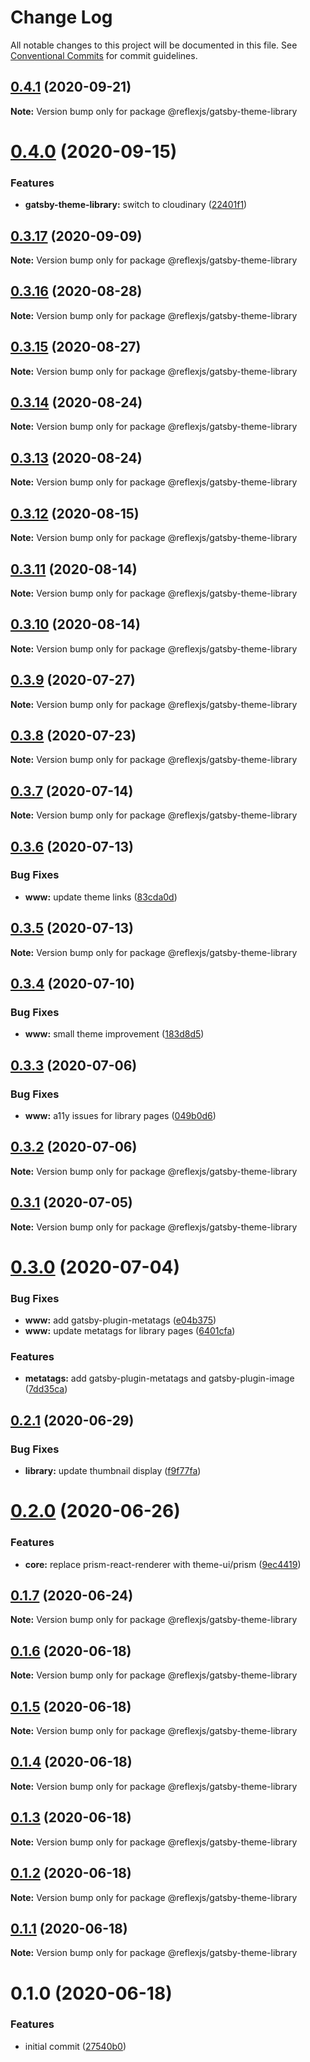# Change Log

All notable changes to this project will be documented in this file.
See [Conventional Commits](https://conventionalcommits.org) for commit guidelines.

## [0.4.1](https://github.com/reflexjs/reflex/compare/@reflexjs/gatsby-theme-library@0.4.0...@reflexjs/gatsby-theme-library@0.4.1) (2020-09-21)

**Note:** Version bump only for package @reflexjs/gatsby-theme-library





# [0.4.0](https://github.com/reflexjs/reflex/compare/@reflexjs/gatsby-theme-library@0.3.17...@reflexjs/gatsby-theme-library@0.4.0) (2020-09-15)


### Features

* **gatsby-theme-library:** switch to cloudinary ([22401f1](https://github.com/reflexjs/reflex/commit/22401f131c9d0c20c6910261c7cd4cc6b826463d))





## [0.3.17](https://github.com/reflexjs/reflex/compare/@reflexjs/gatsby-theme-library@0.3.16...@reflexjs/gatsby-theme-library@0.3.17) (2020-09-09)

**Note:** Version bump only for package @reflexjs/gatsby-theme-library





## [0.3.16](https://github.com/reflexjs/reflex/compare/@reflexjs/gatsby-theme-library@0.3.15...@reflexjs/gatsby-theme-library@0.3.16) (2020-08-28)

**Note:** Version bump only for package @reflexjs/gatsby-theme-library





## [0.3.15](https://github.com/reflexjs/reflex/compare/@reflexjs/gatsby-theme-library@0.3.14...@reflexjs/gatsby-theme-library@0.3.15) (2020-08-27)

**Note:** Version bump only for package @reflexjs/gatsby-theme-library





## [0.3.14](https://github.com/reflexjs/reflex/compare/@reflexjs/gatsby-theme-library@0.3.13...@reflexjs/gatsby-theme-library@0.3.14) (2020-08-24)

**Note:** Version bump only for package @reflexjs/gatsby-theme-library





## [0.3.13](https://github.com/reflexjs/reflex/compare/@reflexjs/gatsby-theme-library@0.3.12...@reflexjs/gatsby-theme-library@0.3.13) (2020-08-24)

**Note:** Version bump only for package @reflexjs/gatsby-theme-library





## [0.3.12](https://github.com/reflexjs/reflex/compare/@reflexjs/gatsby-theme-library@0.3.11...@reflexjs/gatsby-theme-library@0.3.12) (2020-08-15)

**Note:** Version bump only for package @reflexjs/gatsby-theme-library





## [0.3.11](https://github.com/reflexjs/reflex/compare/@reflexjs/gatsby-theme-library@0.3.10...@reflexjs/gatsby-theme-library@0.3.11) (2020-08-14)

**Note:** Version bump only for package @reflexjs/gatsby-theme-library





## [0.3.10](https://github.com/reflexjs/reflex/compare/@reflexjs/gatsby-theme-library@0.3.9...@reflexjs/gatsby-theme-library@0.3.10) (2020-08-14)

**Note:** Version bump only for package @reflexjs/gatsby-theme-library





## [0.3.9](https://github.com/reflexjs/reflex/compare/@reflexjs/gatsby-theme-library@0.3.8...@reflexjs/gatsby-theme-library@0.3.9) (2020-07-27)

**Note:** Version bump only for package @reflexjs/gatsby-theme-library





## [0.3.8](https://github.com/reflexjs/reflex/compare/@reflexjs/gatsby-theme-library@0.3.7...@reflexjs/gatsby-theme-library@0.3.8) (2020-07-23)

**Note:** Version bump only for package @reflexjs/gatsby-theme-library





## [0.3.7](https://github.com/reflexjs/reflex/compare/@reflexjs/gatsby-theme-library@0.3.6...@reflexjs/gatsby-theme-library@0.3.7) (2020-07-14)

**Note:** Version bump only for package @reflexjs/gatsby-theme-library





## [0.3.6](https://github.com/reflexjs/reflex/compare/@reflexjs/gatsby-theme-library@0.3.5...@reflexjs/gatsby-theme-library@0.3.6) (2020-07-13)


### Bug Fixes

* **www:** update theme links ([83cda0d](https://github.com/reflexjs/reflex/commit/83cda0db5cf4ac3571b298e40e9278b82a5b69cb))





## [0.3.5](https://github.com/reflexjs/reflex/compare/@reflexjs/gatsby-theme-library@0.3.4...@reflexjs/gatsby-theme-library@0.3.5) (2020-07-13)

**Note:** Version bump only for package @reflexjs/gatsby-theme-library





## [0.3.4](https://github.com/reflexjs/reflex/compare/@reflexjs/gatsby-theme-library@0.3.3...@reflexjs/gatsby-theme-library@0.3.4) (2020-07-10)


### Bug Fixes

* **www:** small theme improvement ([183d8d5](https://github.com/reflexjs/reflex/commit/183d8d5a4a81096c9371731ae209598e942f7e7d))





## [0.3.3](https://github.com/reflexjs/reflex/compare/@reflexjs/gatsby-theme-library@0.3.2...@reflexjs/gatsby-theme-library@0.3.3) (2020-07-06)


### Bug Fixes

* **www:** a11y issues for library pages ([049b0d6](https://github.com/reflexjs/reflex/commit/049b0d6dcf2fb03a11cdb04fa6d08aa8ed6e113b))





## [0.3.2](https://github.com/reflexjs/reflex/compare/@reflexjs/gatsby-theme-library@0.3.1...@reflexjs/gatsby-theme-library@0.3.2) (2020-07-06)

**Note:** Version bump only for package @reflexjs/gatsby-theme-library





## [0.3.1](https://github.com/reflexjs/reflex/compare/@reflexjs/gatsby-theme-library@0.3.0...@reflexjs/gatsby-theme-library@0.3.1) (2020-07-05)

**Note:** Version bump only for package @reflexjs/gatsby-theme-library





# [0.3.0](https://github.com/reflexjs/reflex/compare/@reflexjs/gatsby-theme-library@0.2.1...@reflexjs/gatsby-theme-library@0.3.0) (2020-07-04)


### Bug Fixes

* **www:** add gatsby-plugin-metatags ([e04b375](https://github.com/reflexjs/reflex/commit/e04b3752dcae505d6c25628a54d503bfc7c4ae18))
* **www:** update metatags for library pages ([6401cfa](https://github.com/reflexjs/reflex/commit/6401cfa24c6476b709b09dc8f72e25ca93d8e922))


### Features

* **metatags:** add gatsby-plugin-metatags and gatsby-plugin-image ([7dd35ca](https://github.com/reflexjs/reflex/commit/7dd35ca5a88f686f11a0f3772d4eaaa640842ba9))





## [0.2.1](https://github.com/reflexjs/reflex/compare/@reflexjs/gatsby-theme-library@0.2.0...@reflexjs/gatsby-theme-library@0.2.1) (2020-06-29)


### Bug Fixes

* **library:** update thumbnail display ([f9f77fa](https://github.com/reflexjs/reflex/commit/f9f77fa087779a717b54266bbb2ab522f09831eb))





# [0.2.0](https://github.com/reflexjs/reflex/compare/@reflexjs/gatsby-theme-library@0.1.7...@reflexjs/gatsby-theme-library@0.2.0) (2020-06-26)


### Features

* **core:** replace prism-react-renderer with theme-ui/prism ([9ec4419](https://github.com/reflexjs/reflex/commit/9ec44192678175f00d760d9a93dc89dc86be5daf))





## [0.1.7](https://github.com/reflexjs/reflex/compare/@reflexjs/gatsby-theme-library@0.1.6...@reflexjs/gatsby-theme-library@0.1.7) (2020-06-24)

**Note:** Version bump only for package @reflexjs/gatsby-theme-library





## [0.1.6](https://github.com/reflexjs/reflex/compare/@reflexjs/gatsby-theme-library@0.1.5...@reflexjs/gatsby-theme-library@0.1.6) (2020-06-18)

**Note:** Version bump only for package @reflexjs/gatsby-theme-library





## [0.1.5](https://github.com/reflexjs/reflex/compare/@reflexjs/gatsby-theme-library@0.1.4...@reflexjs/gatsby-theme-library@0.1.5) (2020-06-18)

**Note:** Version bump only for package @reflexjs/gatsby-theme-library





## [0.1.4](https://github.com/reflexjs/reflex/compare/@reflexjs/gatsby-theme-library@0.1.3...@reflexjs/gatsby-theme-library@0.1.4) (2020-06-18)

**Note:** Version bump only for package @reflexjs/gatsby-theme-library





## [0.1.3](https://github.com/reflexjs/reflex/compare/@reflexjs/gatsby-theme-library@0.1.2...@reflexjs/gatsby-theme-library@0.1.3) (2020-06-18)

**Note:** Version bump only for package @reflexjs/gatsby-theme-library





## [0.1.2](https://github.com/reflexjs/reflex/compare/@reflexjs/gatsby-theme-library@0.1.1...@reflexjs/gatsby-theme-library@0.1.2) (2020-06-18)

**Note:** Version bump only for package @reflexjs/gatsby-theme-library





## [0.1.1](https://github.com/reflexjs/reflex/compare/@reflexjs/gatsby-theme-library@0.1.0...@reflexjs/gatsby-theme-library@0.1.1) (2020-06-18)

**Note:** Version bump only for package @reflexjs/gatsby-theme-library





# 0.1.0 (2020-06-18)


### Features

* initial commit ([27540b0](https://github.com/reflexjs/reflex/commit/27540b022a849212a21894b05df928e5e6b19456))
